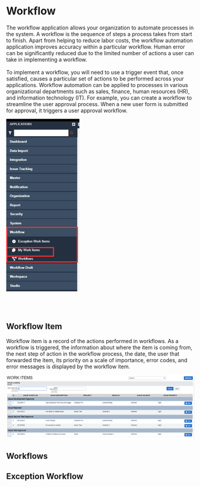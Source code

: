 # Workflow
The workflow application allows your organization to automate processes in the system.  A workflow is the sequence of steps a process takes from start to finish. Apart from helping to reduce labor costs, the workflow automation application improves accuracy within a particular workflow.  Human error can be significantly reduced due to the limited number of actions a user can take in implementing a workflow.<br><br>
To implement a workflow, you will need to use a trigger event that, once satisfied, causes a particular set of actions to be performed across your applications. Workflow automation can be applied to processes in various organizational departments such as sales, finance, human resources (HR), and information technology (IT). For example, you can create a workflow to streamline the user approval process. When a new user form is submitted for approval, it triggers a user approval workflow. 
    <p class="startleft left">
     <img src="images/end_user_images/workflow.png"><br>
    </p>
<br><br>
## Workflow Item
Workflow item is a record of the actions performed in workflows. As a workflow is triggered, the information about where the item is coming from, the next step of action in the workflow process, the date, the user that forwarded the item, its priority on a scale of importance, error codes, and error messages is displayed by the workflow item.<br>

  <div class="centered-container">
    <p class="div1 left">
      <img src="images/end_user_images/workflow_item.png">
    </p>
  </div>


## Workflows
## Exception Workflow
